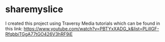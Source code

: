 # sharemyslice

I created this project using Traversy Media tutorials which can be found in this link:
https://www.youtube.com/watch?v=PBTYxXADG_k&list=PLillGF-RfqbbiTGgA77tGO426V3hRF9iE
